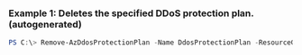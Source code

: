 ### Example 1: Deletes the specified DDoS protection plan. (autogenerated)
```powershell
PS C:\> Remove-AzDdosProtectionPlan -Name DdosProtectionPlan -ResourceGroupName MyResourceGroup
```


